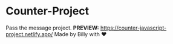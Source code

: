 # Counter-Project

Pass the message project. **PREVIEW:** https://counter-javascript-project.netlify.app/
Made by Billy with ♥
